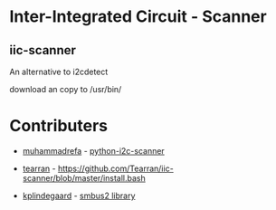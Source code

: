 # Inter-Integrated Circuit - Scanner

## iic-scanner
An alternative to  i2cdetect

download an copy to  /usr/bin/

# Contributers

- [muhammadrefa](https://github.com/muhammadrefa) - [python-i2c-scanner](https://github.com/muhammadrefa/python-i2c-scanner)

- [tearran](https://github.com/tearran) - https://github.com/Tearran/iic-scanner/blob/master/install.bash

- [kplindegaard](https://github.com/kplindegaard) - [smbus2 library](https://github.com/kplindegaard/smbus2)
